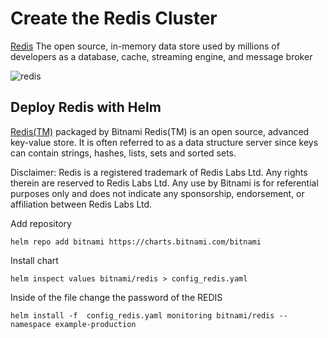 # Create the Redis Cluster

[Redis](https://redis.io/) The open source, in-memory data store used by millions of developers as a database, cache, streaming engine, and message broker

![redis](https://www.bolchhanepal.com/wp-content/uploads/2019/02/Redis-labs-logo-1.png ':size=70%')

## Deploy Redis with Helm

[Redis(TM)](https://artifacthub.io/packages/helm/bitnami/redis) packaged by Bitnami
Redis(TM) is an open source, advanced key-value store. It is often referred to as a data structure server since keys can contain strings, hashes, lists, sets and sorted sets.

Disclaimer: Redis is a registered trademark of Redis Labs Ltd. Any rights therein are reserved to Redis Labs Ltd. Any use by Bitnami is for referential purposes only and does not indicate any sponsorship, endorsement, or affiliation between Redis Labs Ltd.


Add repository

    helm repo add bitnami https://charts.bitnami.com/bitnami

Install chart

    helm inspect values bitnami/redis > config_redis.yaml

Inside of the file change the password of the REDIS

    helm install -f  config_redis.yaml monitoring bitnami/redis --namespace example-production 

